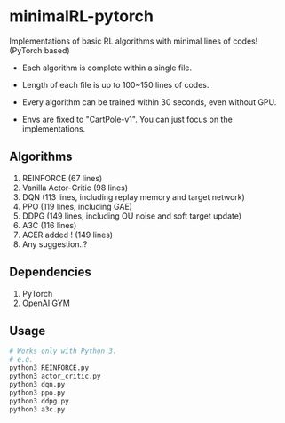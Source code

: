 # minimalRL-pytorch

Implementations of basic RL algorithms with minimal lines of codes! (PyTorch based)

* Each algorithm is complete within a single file.

* Length of each file is up to 100~150 lines of codes.

* Every algorithm can be trained within 30 seconds, even without GPU.

* Envs are fixed to "CartPole-v1". You can just focus on the implementations.



## Algorithms
1. REINFORCE (67 lines)
2. Vanilla Actor-Critic (98 lines)
3. DQN (113 lines,  including replay memory and target network)
4. PPO (119 lines,  including GAE)
5. DDPG (149 lines, including OU noise and soft target update)
6. A3C (116 lines)
7. ACER added ! (149 lines)
8. Any suggestion..?


## Dependencies
1. PyTorch
2. OpenAI GYM

## Usage
```bash
# Works only with Python 3.
# e.g.
python3 REINFORCE.py
python3 actor_critic.py
python3 dqn.py
python3 ppo.py
python3 ddpg.py
python3 a3c.py
```
